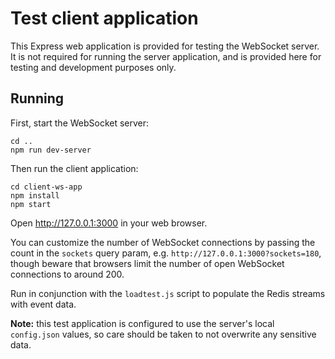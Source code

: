 <!--
Licensed to the Apache Software Foundation (ASF) under one
or more contributor license agreements.  See the NOTICE file
distributed with this work for additional information
regarding copyright ownership.  The ASF licenses this file
to you under the Apache License, Version 2.0 (the
"License"); you may not use this file except in compliance
with the License.  You may obtain a copy of the License at

  http://www.apache.org/licenses/LICENSE-2.0

Unless required by applicable law or agreed to in writing,
software distributed under the License is distributed on an
"AS IS" BASIS, WITHOUT WARRANTIES OR CONDITIONS OF ANY
KIND, either express or implied.  See the License for the
specific language governing permissions and limitations
under the License.
-->
# Test client application
This Express web application is provided for testing the WebSocket server. It is not required for running the server application, and is provided here for testing and development purposes only.

## Running
First, start the WebSocket server:
```
cd ..
npm run dev-server
```

Then run the client application:
```
cd client-ws-app
npm install
npm start
```

Open http://127.0.0.1:3000 in your web browser.

You can customize the number of WebSocket connections by passing the count in the `sockets` query param, e.g. `http://127.0.0.1:3000?sockets=180`, though beware that browsers limit the number of open WebSocket connections to around 200.

Run in conjunction with the `loadtest.js` script to populate the Redis streams with event data.

**Note:** this test application is configured to use the server's local `config.json` values, so care should be taken to not overwrite any sensitive data.
